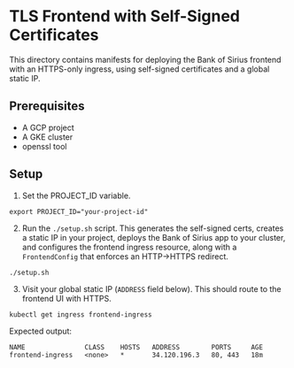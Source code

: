 # TLS Frontend with Self-Signed Certificates 

This directory contains manifests for deploying the Bank of Sirius frontend with an HTTPS-only ingress, using self-signed certificates and a global static IP. 

## Prerequisites 

- A GCP project
- A GKE cluster 
- openssl tool 


## Setup 

1. Set the PROJECT_ID variable. 

```
export PROJECT_ID="your-project-id"
```

2. Run the `./setup.sh` script. This generates the self-signed certs, creates a static IP in your project, deploys the Bank of Sirius app to your cluster, and configures the frontend ingress resource, along with a `FrontendConfig` that enforces an HTTP->HTTPS redirect.

```
./setup.sh
```

3. Visit your global static IP (`ADDRESS` field below). This should route to the frontend UI with HTTPS. 

```
kubectl get ingress frontend-ingress 
```

Expected output: 

```
NAME               CLASS    HOSTS   ADDRESS        PORTS     AGE
frontend-ingress   <none>   *       34.120.196.3   80, 443   18m
```